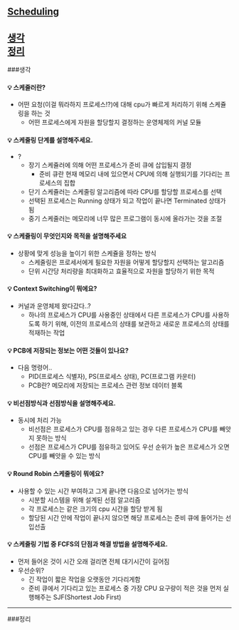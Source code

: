 ## [Scheduling](#scheduling-답변)

[생각](###생각)  
[정리](###정리)
---
###생각
#### 💡 스케줄러란?
- 어떤 요청(이걸 뭐라하지 프로세스!?)에 대해 cpu가 빠르게 처리하기 위해 스케쥴링을 하는 것
    - 어떤 프로세스에게 자원을 할당할지 결정하는 운영체제의 커널 모듈
    
#### 💡 스케줄링 단계를 설명해주세요.
- ?
    - 장기 스케쥴러에 의해 어떤 프로세스가 준비 큐에 삽입될지 결정
        - 준비 큐란 현재 메모리 내에 있으면서 CPU에 의해 실행되기를 기다리는 프로세스의 집합
    - 단기 스케쥴러는 스케줄링 알고리즘에 따라 CPU를 할당할 프로세스를 선택
    - 선택된 프로세스는 Running 상태가 되고 작업이 끝나면 Terminated 상태가 됨
    - 중기 스케줄러는 메모리에 너무 많은 프로그램이 동시에 올라가는 것을 조절
    
#### 💡 스케줄링이 무엇인지와 목적을 설명해주세요
- 상황에 맞게 성능을 높이기 위한 스케쥴을 정하는 방식
    - 스케줄링은 프로세서에게 필요한 자원을 어떻게 할당할지 선택하는 알고리즘
    - 단위 시간당 처리량을 최대화하고 효율적으로 자원을 할당하기 위한 목적
    
#### 💡 Context Switching이 뭐에요?
- 커널과 운영체제 왔다갔다..?
    - 하나의 프로세스가 CPU를 사용중인 상태에서 다른 프로세스가 CPU를 사용하도록 하기 위해, 이전의 프로세스의 상태를 보관하고 새로운 프로세스의 상태를 적재하는 작업
    
#### 💡 PCB에 저장되는 정보는 어떤 것들이 있나요?
- 다음 명령어..
    - PID(프로세스 식별자), PS(프로세스 상태), PC(프로그램 카운터)
    - PCB란? 메모리에 저장되는 프로세스 관련 정보 데이터 블록
    
#### 💡 비선점방식과 선점방식을 설명해주세요.
- 동시에 처리 가능
    - 비선점은 프로세스가 CPU를 점유하고 있는 경우 다른 프로세스가 CPU를 빼앗지 못하는 방식
    - 선점은 프로세스가 CPU를 점유하고 있어도 우선 순위가 높은 프로세스가 오면 CPU를 빼앗을 수 있는 방식

#### 💡 Round Robin 스케줄링이 뭐에요?
- 사용할 수 있는 시간 부여하고 그게 끝나면 다음으로 넘어가는 방식
    - 시분할 시스템을 위해 설계된 선점 알고리즘
    - 각 프로세스는 같은 크기의 cpu 시간을 할당 받게 됨
    - 할당된 시간 안에 작업이 끝나지 않으면 해당 프로세스는 준비 큐에 들어가는 선입선출
    
#### 💡 스케줄링 기법 중 FCFS의 단점과 해결 방법을 설명해주세요.
- 먼저 들어온 것이 시간 오래 걸리면 전체 대기시간이 길어짐
- 우선순위?
    - 긴 작업이 짧은 작업을 오랫동안 기다리게함
    - 준비 큐에서 기다리고 있는 프로세스 중 가장 CPU 요구량이 적은 것을 먼저 실행해주는 SJF(Shortest Job First)

---
###정리